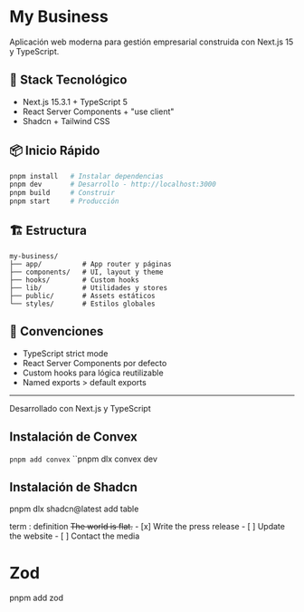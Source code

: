 # My Business

Aplicación web moderna para gestión empresarial construida con Next.js 15 y TypeScript.

## 🚀 Stack Tecnológico

- Next.js 15.3.1 + TypeScript 5
- React Server Components + "use client"
- Shadcn + Tailwind CSS


## 📦 Inicio Rápido

```bash
pnpm install   # Instalar dependencias
pnpm dev       # Desarrollo - http://localhost:3000
pnpm build     # Construir
pnpm start     # Producción
```

## 🏗️ Estructura

```
my-business/
├── app/          # App router y páginas
├── components/   # UI, layout y theme
├── hooks/        # Custom hooks
├── lib/          # Utilidades y stores
├── public/       # Assets estáticos
└── styles/       # Estilos globales
```

## 📝 Convenciones

- TypeScript strict mode
- React Server Components por defecto
- Custom hooks para lógica reutilizable
- Named exports > default exports

---
Desarrollado con Next.js y TypeScript

## Instalación de Convex
``pnpm add convex``
``pnpm dlx convex dev

## Instalación de Shadcn 
pnpm dlx shadcn@latest add table

term
: definition
    ~~The world is flat.~~
    - [x] Write the press release
    - [ ] Update the website
    - [ ] Contact the media


# Zod
pnpm add zod